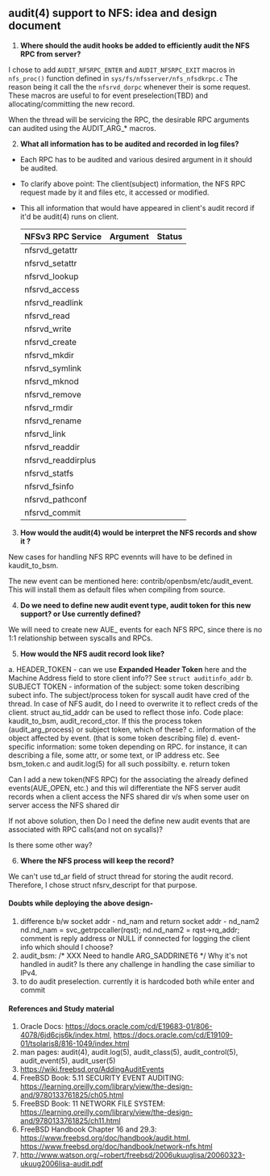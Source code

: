 ## **audit(4) support to NFS: idea and design document**



1. **Where should the audit hooks be added to  efficiently audit the NFS RPC from server?**

I chose to add `AUDIT_NFSRPC_ENTER` and `AUDIT_NFSRPC_EXIT` macros in `nfs_proc()` function defined in `sys/fs/nfsserver/nfs_nfsdkrpc.c` The reason being it call the the `nfsrvd_dorpc` whenever their is some request. These macros are useful to for event preselection(TBD) and allocating/committing the new record.

When the thread will be servicing the RPC, the desirable RPC arguments can audited using the AUDIT_ARG_* macros.

2. **What all information has to be audited and recorded in log files?**

- Each RPC has to be audited and various desired argument in it should be audited. 

- To clarify above point: The client(subject) information, the NFS RPC request made by it and files etc, it accessed or modified.

- This all information that would have appeared in client's audit record if it'd be audit(4) runs on client.

  | NFSv3 RPC Service                                            | Argument | Status |
  | ------------------------------------------------------------ | -------- | ------ |
  | nfsrvd_getattr                                               |          |        |
  | nfsrvd_setattr                                               |          |        |
  | nfsrvd_lookup                                                |          |        |
  | nfsrvd_access                                                |          |        |
  | nfsrvd_readlink                                              |          |        |
  | nfsrvd_read                                                  |          |        |
  | nfsrvd_write                                                 |          |        |
  | nfsrvd_create                                                |          |        |
  | nfsrvd_mkdir                                                 |          |        |
  | nfsrvd_symlink                                               |          |        |
  | nfsrvd_mknod                                                 |          |        |
  | nfsrvd_remove                                                |          |        |
  | nfsrvd_rmdir                                                 |          |        |
  | nfsrvd_rename                                                |          |        |
  | nfsrvd_link                                                  |          |        |
  | nfsrvd_readdir                                               |          |        |
  | nfsrvd_readdirplus                                           |          |        |
  | nfsrvd_statfs                                                |          |        |
  | nfsrvd_fsinfo                                                |          |        |
  | nfsrvd_pathconf                                              |          |        |
  | nfsrvd_commit                                                |          |        |
  
  

3. **How would the audit(4) would be interpret the NFS records and show it ?**

New cases for handling NFS RPC evennts will have to be defined in kaudit_to_bsm.

The new event can be mentioned here: contrib/openbsm/etc/audit_event. This will install them as default files when compiling from source.

4. **Do we need to define new audit event type, audit token for this new support? or Use currently defined?**

We will need to create new AUE_ events for each NFS RPC, since there is no 1:1 relationship between syscalls and RPCs.

5. **How would the NFS audit record look like?**

a. HEADER_TOKEN - can we use **Expanded Header Token** here and the Machine Address field to store client info?? See `struct auditinfo_addr`
b. SUBJECT TOKEN - information of the subject: some token describing subect info. The subject/process token for syscall audit have cred of the thread. In case  of NFS audit, do I need to overwrite it to reflect creds of the client. struct au_tid_addr can be used to reflect those info. Code place: kaudit_to_bsm, audit_record_ctor.
If this the process token (audit_arg_process) or subject token, which of these?
c. information of the object affected by event. (that is some token describing file)
d. event-specific information: some token depending on RPC. for instance, it can describing a file, some attr, or some text, or IP address etc. See bsm_token.c and audit.log(5) for all such possibilty.
e. return token

Can I add a new token(NFS RPC) for the associating the already defined events(AUE_OPEN, etc.) and this wil differentiate the NFS server audit records when a client access the NFS shared dir v/s when some user on server access the NFS shared dir

If not above solution, then Do I need the define new audit events that are associated with RPC calls(and not on sycalls)?

Is there some other way?

6. **Where the NFS process will keep the record?**

We can't use td_ar field of struct thread for storing the audit record. Therefore, I chose struct nfsrv_descript for that purpose.



#### Doubts while deploying the above design-
1. difference b/w socket addr - nd_nam and return socket addr - nd_nam2
  nd.nd_nam = svc_getrpccaller(rqst);
	nd.nd_nam2 = rqst->rq_addr; comment is reply address or NULL if connected
for logging the client info which should I choose?
2. audit_bsm: /* XXX Need to handle ARG_SADDRINET6 */
Why it's not handled in audit? Is there any challenge in handling the case similiar to IPv4.
3. to do audit preselection. currently it is hardcoded both while enter and commit

#### References and Study material
1. Oracle Docs: https://docs.oracle.com/cd/E19683-01/806-4078/6jd6cjs6k/index.html, https://docs.oracle.com/cd/E19109-01/tsolaris8/816-1049/index.html
2. man pages: audit(4), audit.log(5), audit_class(5), audit_control(5), audit_event(5), audit_user(5)
3. https://wiki.freebsd.org/AddingAuditEvents
4. FreeBSD Book: 5.11 SECURITY EVENT AUDITING: https://learning.oreilly.com/library/view/the-design-and/9780133761825/ch05.html
5. FreeBSD Book: 11 NETWORK FILE SYSTEM: https://learning.oreilly.com/library/view/the-design-and/9780133761825/ch11.html
6. FreeBSD Handbook Chapter 16 and 29.3: https://www.freebsd.org/doc/handbook/audit.html, https://www.freebsd.org/doc/handbook/network-nfs.html
7. http://www.watson.org/~robert/freebsd/2006ukuuglisa/20060323-ukuug2006lisa-audit.pdf
